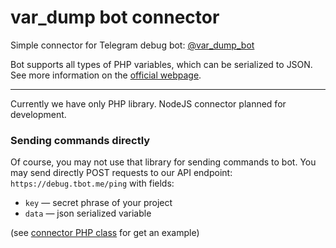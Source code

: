 # var_dump bot connector
Simple connector for Telegram debug bot: [@var_dump_bot](https://telegram.me/var_dump_bot)


Bot supports all types of PHP variables, which can be serialized to JSON. See more information on the [official webpage](https://debug.tbot.me/).

---
Currently we have only PHP library. NodeJS connector planned for development.

### Sending commands directly

Of course, you may not use that library for sending commands to bot. 
You may send directly POST requests to our API endpoint: `https://debug.tbot.me/ping` with fields:

- `key` — secret phrase of your project
- `data` — json serialized variable
 
(see [connector PHP class](https://github.com/riartem/var_dump_bot/blob/master/VarDumpBot.php) for get an example)
